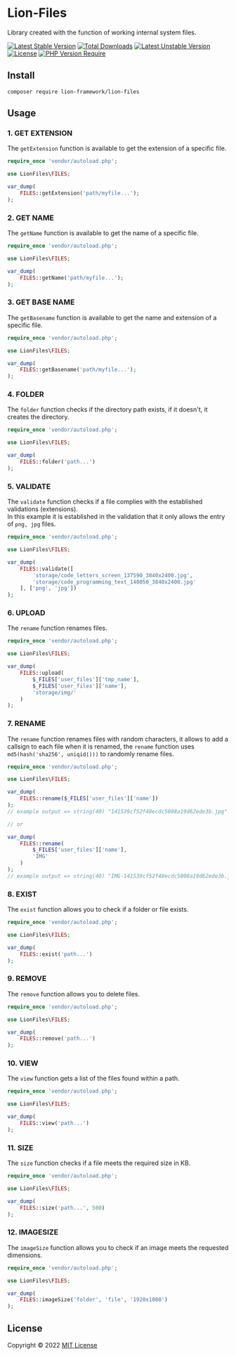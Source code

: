 # Lion-Files
Library created with the function of working internal system files.

[![Latest Stable Version](http://poser.pugx.org/lion-framework/lion-files/v)](https://packagist.org/packages/lion-framework/lion-files) [![Total Downloads](http://poser.pugx.org/lion-framework/lion-files/downloads)](https://packagist.org/packages/lion-framework/lion-files) [![Latest Unstable Version](http://poser.pugx.org/lion-framework/lion-files/v/unstable)](https://packagist.org/packages/lion-framework/lion-files) [![License](http://poser.pugx.org/lion-framework/lion-files/license)](https://packagist.org/packages/lion-framework/lion-files) [![PHP Version Require](http://poser.pugx.org/lion-framework/lion-files/require/php)](https://packagist.org/packages/lion-framework/lion-files)

## Install
```
composer require lion-framework/lion-files
```

## Usage
### 1. GET EXTENSION
The `getExtension` function is available to get the extension of a specific file.
```php
require_once 'vendor/autoload.php';

use LionFiles\FILES;

var_dump(
	FILES::getExtension('path/myfile...');
);
```

### 2. GET NAME
The `getName` function is available to get the name of a specific file.
```php
require_once 'vendor/autoload.php';

use LionFiles\FILES;

var_dump(
	FILES::getName('path/myfile...');
);
```

### 3. GET BASE NAME
The `getBasename` function is available to get the name and extension of a specific file.
```php
require_once 'vendor/autoload.php';

use LionFiles\FILES;

var_dump(
	FILES::getBasename('path/myfile...');
);
```

### 4. FOLDER
The `folder` function checks if the directory path exists, if it doesn't, it creates the directory.
```php
require_once 'vendor/autoload.php';

use LionFiles\FILES;

var_dump(
	FILES::folder('path...')
);
```

### 5. VALIDATE
The `validate` function checks if a file complies with the established validations (extensions). <br>
In this example it is established in the validation that it only allows the entry of `png, jpg` files.
```php
require_once 'vendor/autoload.php';

use LionFiles\FILES;

var_dump(
	FILES::validate([
		'storage/code_letters_screen_137590_3840x2400.jpg',
		'storage/code_programming_text_140050_3840x2400.jpg'
	], ['png', 'jpg'])
);
```

### 6. UPLOAD
The `rename` function renames files.
```php
require_once 'vendor/autoload.php';

use LionFiles\FILES;

var_dump(
	FILES::upload(
		$_FILES['user_files']['tmp_name'],
		$_FILES['user_files']['name'],
		'storage/img/'
	)
);
```

### 7. RENAME
The `rename` function renames files with random characters, it allows to add a callsign to each file when it is renamed, the `rename` function uses `md5(hash('sha256', uniqid()))` to randomly rename files.
```php
require_once 'vendor/autoload.php';

use LionFiles\FILES;

var_dump(
	FILES::rename($_FILES['user_files']['name'])
);
// example output => string(40) "141539cf52f48ecdc5008a19d62ede3b.jpg"

// or

var_dump(
	FILES::rename(
		$_FILES['user_files']['name'],
		'IMG'
	)
);
// example output => string(40) "IMG-141539cf52f48ecdc5008a19d62ede3b.jpg"
```

### 8. EXIST
The `exist` function allows you to check if a folder or file exists.
```php
require_once 'vendor/autoload.php';

use LionFiles\FILES;

var_dump(
	FILES::exist('path...')
);
```

### 9. REMOVE
The `remove` function allows you to delete files.
```php
require_once 'vendor/autoload.php';

use LionFiles\FILES;

var_dump(
	FILES::remove('path...')
);
```

### 10. VIEW
The `view` function gets a list of the files found within a path.
```php
require_once 'vendor/autoload.php';

use LionFiles\FILES;

var_dump(
	FILES::view('path...')
);
```

### 11. SIZE
The `size` function checks if a file meets the required size in KB.
```php
require_once 'vendor/autoload.php';

use LionFiles\FILES;

var_dump(
	FILES::size('path...', 500)
);
```

### 12. IMAGESIZE
The `imageSize` function allows you to check if an image meets the requested dimensions.
```php
require_once 'vendor/autoload.php';

use LionFiles\FILES;

var_dump(
	FILES::imageSize('folder', 'file', '1920x1080')
);
```

## License
Copyright © 2022 [MIT License](https://github.com/Sleon4/Lion-Files/blob/main/LICENSE)